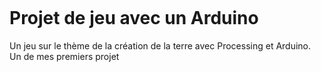 



![]()

# Projet de jeu avec un Arduino
Un jeu sur le thème de la création de la terre avec Processing et Arduino. Un de mes premiers projet
